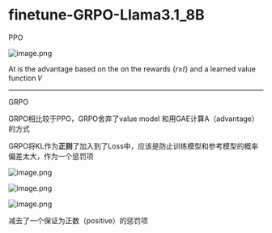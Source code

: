 # finetune-GRPO-Llama3.1_8B
PPO

![image.png](attachment:2c70a031-bf5d-4d3a-aab8-cd4d80a7e1d3:image.png)

At is the advantage based on the on the rewards {𝑟≥𝑡} and a learned value function 𝑉

---

GRPO

GRPO相比较于PPO，GRPO舍弃了value model 和用GAE计算A（advantage）的方式

GRPO将KL作为**正则**了加入到了Loss中，应该是防止训练模型和参考模型的概率偏差太大，作为一个惩罚项

![image.png](attachment:5bc3a0d5-3954-41c5-9682-d0ad37dc92f0:image.png)

![image.png](attachment:96d4385a-988e-4a9e-8443-8795c3c7a2aa:image.png)

![image.png](attachment:987739aa-f448-4317-9492-377790223c0c:image.png)

减去了一个保证为正数（positive）的惩罚项
